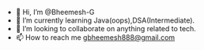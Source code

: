 - 👋 Hi, I’m @Bheemesh-G
- 🌱 I’m currently learning Java(oops),DSA(Intermediate).
- 💞️ I’m looking to collaborate on anything related to tech.
- 📫 How to reach me gbheemesh888@gmail.com

<!---
Bheemesh-G/Bheemesh-G is a ✨ special ✨ repository because its `README.md` (this file) appears on your GitHub profile.
You can click the Preview link to take a look at your changes.
--->
